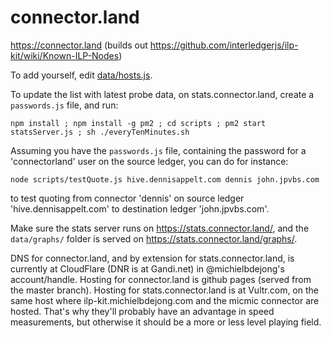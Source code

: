 # connector.land
https://connector.land (builds out https://github.com/interledgerjs/ilp-kit/wiki/Known-ILP-Nodes)

To add yourself, edit [data/hosts.js](https://github.com/michielbdejong/connector.land/edit/master/data/hosts.js).

To update the list with latest probe data, on stats.connector.land, create a `passwords.js` file, and run:

````
npm install ; npm install -g pm2 ; cd scripts ; pm2 start statsServer.js ; sh ./everyTenMinutes.sh
````

Assuming you have the `passwords.js` file, containing the password for a 'connectorland' user on the source ledger, you can do for instance:
````
node scripts/testQuote.js hive.dennisappelt.com dennis john.jpvbs.com
````
to test quoting from connector 'dennis' on source ledger 'hive.dennisappelt.com' to destination ledger 'john.jpvbs.com'.

Make sure the stats server runs on https://stats.connector.land/, and the `data/graphs/` folder is served on https://stats.connector.land/graphs/.

DNS for connector.land, and by extension for stats.connector.land, is currently at CloudFlare (DNR is at Gandi.net) in @michielbdejong's account/handle.
Hosting for connector.land is github pages (served from the master branch). Hosting for stats.connector.land is at Vultr.com, on the same host where
ilp-kit.michielbdejong.com and the micmic connector are hosted. That's why they'll probably have an advantage in speed measurements, but otherwise it should
be a more or less level playing field.
